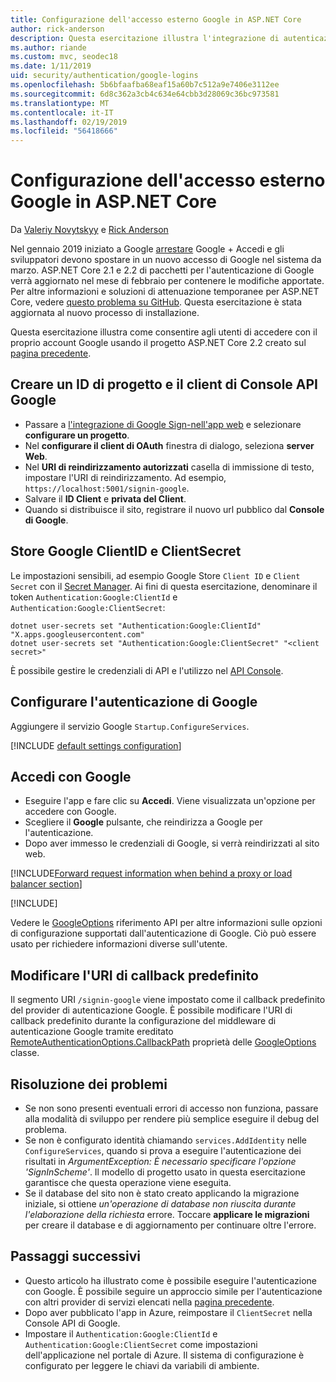 ```yaml
---
title: Configurazione dell'accesso esterno Google in ASP.NET Core
author: rick-anderson
description: Questa esercitazione illustra l'integrazione di autenticazione dell'utente account Google in un'app ASP.NET Core esistente.
ms.author: riande
ms.custom: mvc, seodec18
ms.date: 1/11/2019
uid: security/authentication/google-logins
ms.openlocfilehash: 5b6bfaafba68eaf15a60b7c512a9e7406e3112ee
ms.sourcegitcommit: 6d8c362a3cb4c634e64cbb3d28069c36bc973581
ms.translationtype: MT
ms.contentlocale: it-IT
ms.lasthandoff: 02/19/2019
ms.locfileid: "56418666"
---
```

# <a name="google-external-login-setup-in-aspnet-core"></a>Configurazione dell'accesso esterno Google in ASP.NET Core

Da [Valeriy Novytskyy](https://github.com/01binary) e [Rick Anderson](https://twitter.com/RickAndMSFT)

Nel gennaio 2019 iniziato a Google [arrestare](https://developers.google.com/+/api-shutdown) Google + Accedi e gli sviluppatori devono spostare in un nuovo accesso di Google nel sistema da marzo. ASP.NET Core 2.1 e 2.2 di pacchetti per l'autenticazione di Google verrà aggiornato nel mese di febbraio per contenere le modifiche apportate. Per altre informazioni e soluzioni di attenuazione temporanee per ASP.NET Core, vedere [questo problema su GitHub](https://github.com/aspnet/AspNetCore/issues/6486). Questa esercitazione è stata aggiornata al nuovo processo di installazione.

Questa esercitazione illustra come consentire agli utenti di accedere con il proprio account Google usando il progetto ASP.NET Core 2.2 creato sul [pagina precedente](xref:security/authentication/social/index).

## <a name="create-a-google-api-console-project-and-client-id"></a>Creare un ID di progetto e il client di Console API Google

* Passare a [l'integrazione di Google Sign-nell'app web](https://developers.google.com/identity/sign-in/web/devconsole-project) e selezionare **configurare un progetto**.
* Nel **configurare il client di OAuth** finestra di dialogo, seleziona **server Web**.
* Nel **URI di reindirizzamento autorizzati** casella di immissione di testo, impostare l'URI di reindirizzamento. Ad esempio, `https://localhost:5001/signin-google`.
* Salvare il **ID Client** e **privata del Client**.
* Quando si distribuisce il sito, registrare il nuovo url pubblico dal **Console di Google**.

## <a name="store-google-clientid-and-clientsecret"></a>Store Google ClientID e ClientSecret

Le impostazioni sensibili, ad esempio Google Store `Client ID` e `Client Secret` con il [Secret Manager](xref:security/app-secrets). Ai fini di questa esercitazione, denominare il token `Authentication:Google:ClientId` e `Authentication:Google:ClientSecret`:

```console
dotnet user-secrets set "Authentication:Google:ClientId" "X.apps.googleusercontent.com"
dotnet user-secrets set "Authentication:Google:ClientSecret" "<client secret>"
```

È possibile gestire le credenziali di API e l'utilizzo nel [API Console](https://console.developers.google.com/apis/dashboard).

## <a name="configure-google-authentication"></a>Configurare l'autenticazione di Google

Aggiungere il servizio Google `Startup.ConfigureServices`.

[!INCLUDE [default settings configuration](includes/default-settings2-2.md)]

## <a name="sign-in-with-google"></a>Accedi con Google

* Eseguire l'app e fare clic su **Accedi**. Viene visualizzata un'opzione per accedere con Google.
* Scegliere il **Google** pulsante, che reindirizza a Google per l'autenticazione.
* Dopo aver immesso le credenziali di Google, si verrà reindirizzati al sito web.

[!INCLUDE[Forward request information when behind a proxy or load balancer section](includes/forwarded-headers-middleware.md)]

[!INCLUDE[](includes/chain-auth-providers.md)]

Vedere le [GoogleOptions](/dotnet/api/microsoft.aspnetcore.authentication.google.googleoptions) riferimento API per altre informazioni sulle opzioni di configurazione supportati dall'autenticazione di Google. Ciò può essere usato per richiedere informazioni diverse sull'utente.

## <a name="change-the-default-callback-uri"></a>Modificare l'URI di callback predefinito

Il segmento URI `/signin-google` viene impostato come il callback predefinito del provider di autenticazione Google. È possibile modificare l'URI di callback predefinito durante la configurazione del middleware di autenticazione Google tramite ereditato [RemoteAuthenticationOptions.CallbackPath](/dotnet/api/microsoft.aspnetcore.authentication.remoteauthenticationoptions.callbackpath) proprietà delle [GoogleOptions](/dotnet/api/microsoft.aspnetcore.authentication.google.googleoptions) classe.

## <a name="troubleshooting"></a>Risoluzione dei problemi

* Se non sono presenti eventuali errori di accesso non funziona, passare alla modalità di sviluppo per rendere più semplice eseguire il debug del problema.
* Se non è configurato identità chiamando `services.AddIdentity` nelle `ConfigureServices`, quando si prova a eseguire l'autenticazione dei risultati in *ArgumentException: È necessario specificare l'opzione 'SignInScheme'*. Il modello di progetto usato in questa esercitazione garantisce che questa operazione viene eseguita.
* Se il database del sito non è stato creato applicando la migrazione iniziale, si ottiene *un'operazione di database non riuscita durante l'elaborazione della richiesta* errore. Toccare **applicare le migrazioni** per creare il database e di aggiornamento per continuare oltre l'errore.

## <a name="next-steps"></a>Passaggi successivi

* Questo articolo ha illustrato come è possibile eseguire l'autenticazione con Google. È possibile seguire un approccio simile per l'autenticazione con altri provider di servizi elencati nella [pagina precedente](xref:security/authentication/social/index).
* Dopo aver pubblicato l'app in Azure, reimpostare il `ClientSecret` nella Console API di Google.
* Impostare il `Authentication:Google:ClientId` e `Authentication:Google:ClientSecret` come impostazioni dell'applicazione nel portale di Azure. Il sistema di configurazione è configurato per leggere le chiavi da variabili di ambiente.
